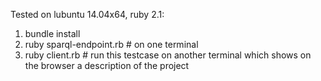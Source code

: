 Tested on lubuntu 14.04x64, ruby 2.1:

1. bundle install
2. ruby sparql-endpoint.rb # on one terminal
3. ruby client.rb # run this testcase on another terminal which shows on the browser a description of the project
